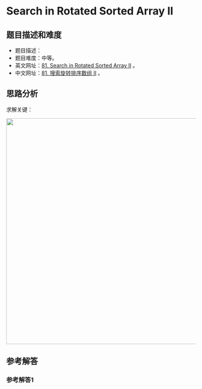 # Search in Rotated Sorted Array II

## 题目描述和难度
+ 题目描述：
+ 题目难度：中等。
+ 英文网址：[81. Search in Rotated Sorted Array II](https://leetcode.com/problems/search-in-rotated-sorted-array-ii/description/)  。
+ 中文网址：[81. 搜索旋转排序数组 II](https://leetcode-cn.com/problems/search-in-rotated-sorted-array-ii/description/)  。
## 思路分析
求解关键：

<img src="https://liweiwei1419.github.io/images/leetcode-solution/" width="600">

## 参考解答
### 参考解答1

```java

```